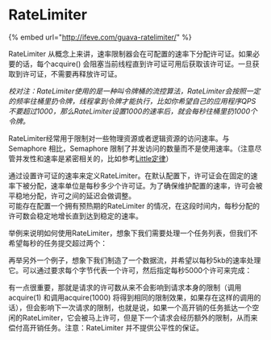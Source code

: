 # RateLimiter

{% embed url="http://ifeve.com/guava-ratelimiter/" %}

RateLimiter 从概念上来讲，速率限制器会在可配置的速率下分配许可证。如果必要的话，每个acquire\(\) 会阻塞当前线程直到许可证可用后获取该许可证。一旦获取到许可证，不需要再释放许可证。

_校对注：RateLimiter使用的是一种叫令牌桶的流控算法，RateLimiter会按照一定的频率往桶里扔令牌，线程拿到令牌才能执行，比如你希望自己的应用程序QPS不要超过1000，那么RateLimiter设置1000的速率后，就会每秒往桶里扔1000个令牌。_

  
RateLimiter经常用于限制对一些物理资源或者逻辑资源的访问速率。与Semaphore 相比，Semaphore 限制了并发访问的数量而不是使用速率。（注意尽管并发性和速率是紧密相关的，比如参考[Little定律](http://en.wikipedia.org/wiki/Little's_law)）

通过设置许可证的速率来定义RateLimiter。在默认配置下，许可证会在固定的速率下被分配，速率单位是每秒多少个许可证。为了确保维护配置的速率，许可会被平稳地分配，许可之间的延迟会做调整。  
可能存在配置一个拥有预热期的RateLimiter 的情况，在这段时间内，每秒分配的许可数会稳定地增长直到达到稳定的速率。

举例来说明如何使用RateLimiter，想象下我们需要处理一个任务列表，但我们不希望每秒的任务提交超过两个：

再举另外一个例子，想象下我们制造了一个数据流，并希望以每秒5kb的速率处理它。可以通过要求每个字节代表一个许可，然后指定每秒5000个许可来完成：

有一点很重要，那就是请求的许可数从来不会影响到请求本身的限制（调用acquire\(1\) 和调用acquire\(1000\) 将得到相同的限制效果，如果存在这样的调用的话），但会影响下一次请求的限制，也就是说，如果一个高开销的任务抵达一个空闲的RateLimiter，它会被马上许可，但是下一个请求会经历额外的限制，从而来偿付高开销任务。注意：RateLimiter 并不提供公平性的保证。

